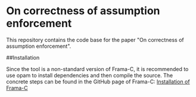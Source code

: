 # On correctness of assumption enforcement

This repository contains the code base for the paper "On correctness of assumption enforcement".

##Installation

Since the tool is a non-standard version of Frama-C, it is recommended to use opam to install dependencies and then compile the source. The concrete steps can be found in the GitHub page of Frama-C: [Installation of Frama-C](https://github.com/Frama-C/Frama-C-snapshot/blob/18.0/INSTALL.md)




